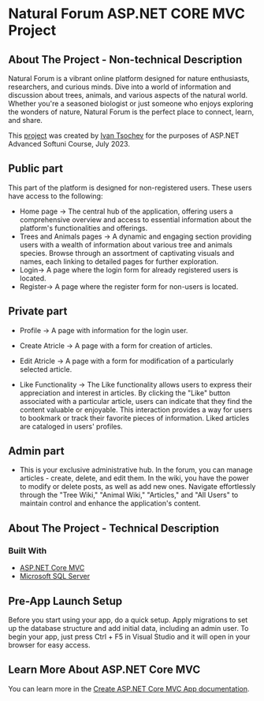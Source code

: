 # Natural Forum ASP.NET CORE MVC Project

## About The Project - Non-technical Description

Natural Forum is a vibrant online platform designed for nature enthusiasts, researchers, and curious minds. Dive into a world of information and discussion about trees, animals, and various aspects of the natural world. Whether you're a seasoned biologist or just someone who enjoys exploring the wonders of nature, Natural Forum is the perfect place to connect, learn, and share.

This [project](https://github.com/IvanTsochev/Natural-Forum/tree/main/CSharpProject-July2023) was created by [Ivan Tsochev](https://github.com/IvanTsochev) for the purposes of ASP.NET Advanced Softuni Course, July 2023.

## Public part

This part of the platform is designed for non-registered users. These users have access to the following:

* Home page -> 
The central hub of the application, offering users a comprehensive overview and access to essential information about the platform's functionalities and offerings.
* Trees and Animals pages -> 
A dynamic and engaging section providing users with a wealth of information about various tree and animals species. Browse through an assortment of captivating visuals and names, each linking to detailed pages for further exploration.
* Login-> 
A page where the login form for already registered users is located.
* Register-> 
A page where the register form for non-users is located.

## Private part

* Profile -> 
A page with information for the login user.

* Create Atricle -> 
A page with a form for creation of articles.

* Edit Atricle -> 
A page with a form for modification of a particularly selected article.

* Like Functionality ->
The Like functionality allows users to express their appreciation and interest in articles. By clicking the "Like" button associated with a particular article, users can indicate that they find the content valuable or enjoyable. This interaction provides a way for users to bookmark or track their favorite pieces of information. Liked articles are cataloged in users' profiles.

## Admin part

* This is your exclusive administrative hub. In the forum, you can manage articles - create, delete, and edit them. In the wiki, you have the power to modify or delete posts, as well as add new ones. Navigate effortlessly through the "Tree Wiki," "Animal Wiki," "Articles," and "All Users" to maintain control and enhance the application's content.

## About The Project - Technical Description


### Built With

* [ASP.NET Core MVC](https://learn.microsoft.com/en-us/aspnet/core/mvc/overview?view=aspnetcore-6.0)
* [Microsoft SQL Server](https://www.microsoft.com/en-us/sql-server)


## Pre-App Launch Setup

Before you start using your app, do a quick setup. Apply migrations to set up the database structure and add initial data, including an admin user. To begin your app, just press Ctrl + F5 in Visual Studio and it will open in your browser for easy access.


## Learn More About ASP.NET Core MVC

You can learn more in the [Create ASP.NET Core MVC App documentation](https://learn.microsoft.com/en-us/aspnet/core/?view=aspnetcore-7.0).